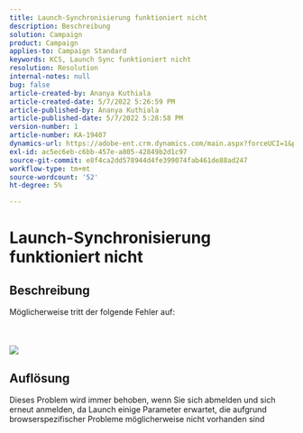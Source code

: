 ```yaml
---
title: Launch-Synchronisierung funktioniert nicht
description: Beschreibung
solution: Campaign
product: Campaign
applies-to: Campaign Standard
keywords: KCS, Launch Sync funktioniert nicht
resolution: Resolution
internal-notes: null
bug: false
article-created-by: Ananya Kuthiala
article-created-date: 5/7/2022 5:26:59 PM
article-published-by: Ananya Kuthiala
article-published-date: 5/7/2022 5:28:58 PM
version-number: 1
article-number: KA-19407
dynamics-url: https://adobe-ent.crm.dynamics.com/main.aspx?forceUCI=1&pagetype=entityrecord&etn=knowledgearticle&id=9d4b1ce5-2ace-ec11-a7b5-0022480a8e40
exl-id: ac5ec6eb-c6bb-457e-a805-42849b2d1c97
source-git-commit: e8f4ca2dd578944d4fe399074fab461de88ad247
workflow-type: tm+mt
source-wordcount: '52'
ht-degree: 5%

---
```


# Launch-Synchronisierung funktioniert nicht

## Beschreibung

Möglicherweise tritt der folgende Fehler auf:<br><br> <br><br>![](assets/___92bfb324-2bce-ec11-a7b5-0022480a8e40___.png)

## Auflösung


Dieses Problem wird immer behoben, wenn Sie sich abmelden und sich erneut anmelden, da Launch einige Parameter erwartet, die aufgrund browserspezifischer Probleme möglicherweise nicht vorhanden sind
